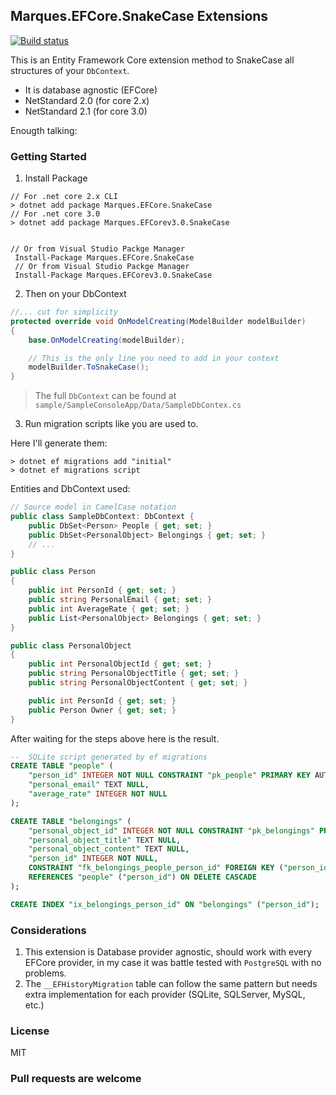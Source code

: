 
## Marques.EFCore.SnakeCase Extensions
[![Build status](https://ci.appveyor.com/api/projects/status/xo974xcrq8cmdl0p?svg=true)](https://ci.appveyor.com/project/leonibr/efcore-snakecase)

This is an Entity Framework Core extension method to SnakeCase all structures of your `DbContext`.
* It is database agnostic (EFCore)
* NetStandard 2.0 (for core 2.x)
* NetStandard 2.1 (for core 3.0)

Enougth talking:
### Getting Started
1. Install Package
```
// For .net core 2.x CLI 
> dotnet add package Marques.EFCore.SnakeCase 
// For .net core 3.0
> dotnet add package Marques.EFCorev3.0.SnakeCase


// Or from Visual Studio Packge Manager
 Install-Package Marques.EFCore.SnakeCase
 // Or from Visual Studio Packge Manager
 Install-Package Marques.EFCorev3.0.SnakeCase
```
2. Then on your DbContext   
```c#
//... cut for simplicity
protected override void OnModelCreating(ModelBuilder modelBuilder)
{
    base.OnModelCreating(modelBuilder);

    // This is the only line you need to add in your context
    modelBuilder.ToSnakeCase();
}
```
> The full `DbContext` can be found at `sample/SampleConsoleApp/Data/SampleDbContex.cs` 

3. Run migration scripts like you are used to.

Here I'll generate them:
```
> dotnet ef migrations add "initial"
> dotnet ef migrations script
```
Entities and DbContext used:
```c#
// Source model in CamelCase notation
public class SampleDbContext: DbContext {
    public DbSet<Person> People { get; set; }
    public DbSet<PersonalObject> Belongings { get; set; }
    // ...
}

public class Person
{
    public int PersonId { get; set; }
    public string PersonalEmail { get; set; }
    public int AverageRate { get; set; }
    public List<PersonalObject> Belongings { get; set; }
}

public class PersonalObject
{
    public int PersonalObjectId { get; set; }
    public string PersonalObjectTitle { get; set; }
    public string PersonalObjectContent { get; set; }

    public int PersonId { get; set; }
    public Person Owner { get; set; }
}
```
After waiting for the steps above here is the result.
```sql
--  SQLite script generated by ef migrations
CREATE TABLE "people" (
    "person_id" INTEGER NOT NULL CONSTRAINT "pk_people" PRIMARY KEY AUTOINCREMENT,
    "personal_email" TEXT NULL,
    "average_rate" INTEGER NOT NULL
);

CREATE TABLE "belongings" (
    "personal_object_id" INTEGER NOT NULL CONSTRAINT "pk_belongings" PRIMARY KEY AUTOINCREMENT,
    "personal_object_title" TEXT NULL,
    "personal_object_content" TEXT NULL,
    "person_id" INTEGER NOT NULL,
    CONSTRAINT "fk_belongings_people_person_id" FOREIGN KEY ("person_id")
    REFERENCES "people" ("person_id") ON DELETE CASCADE
);

CREATE INDEX "ix_belongings_person_id" ON "belongings" ("person_id");
```
### Considerations
1. This extension is Database provider agnostic, should work with every EFCore provider, in my case it was battle tested with `PostgreSQL` with no problems.
1. The `__EFHistoryMigration` table can follow the same pattern but needs extra implementation for each provider (SQLite, SQLServer, MySQL, etc.)

### License

MIT

### Pull requests are welcome

